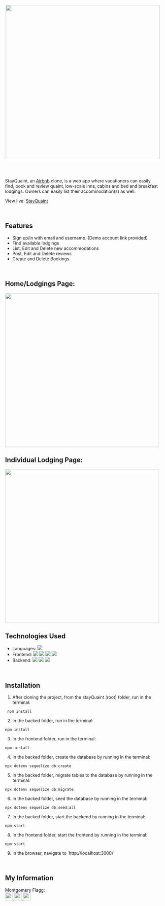 <br />
<br /> 

<p align='center'>
  <img src='https://i.imgur.com/LOv8ujp.png' width='500px' >
</p>

<br />
<br />

StayQuaint, an <a href='https://airbnb.com'>Airbnb</a> clone, is a web app where vacationers can easily find, book and review quaint, low-scale inns, cabins and bed and breakfast lodgings.  Owners can easily list their accommodation(s) as well.

View live: <a href='https://stayquaint.herokuapp.com/'>StayQuaint</a>

<br />

## Features

- Sign up/in with email and username. (Demo account link provided)
- Find available lodgings
- List, Edit and Delete new accommodations
- Post, Edit and Delete reviews
- Create and Delete Bookings
<br />

## Home/Lodgings Page:

<img src="https://i.imgur.com/WW6ZAxt.png" width='500px' />
<br />

## Individual Lodging Page:

<img src="https://i.imgur.com/yVNVzK9.png" width='500px' />
<br />


## Technologies Used

- Languages: ![](https://img.shields.io/badge/-JavaSript-ffffff?style=flat-square&logo=javascript&logoColor=ff0000)
- Frontend:
  ![](https://img.shields.io/badge/-React-ffffff?style=flat-square&logo=react&logoColor=ff0000)
  ![](https://img.shields.io/badge/-Redux-ffffff?style=flat-square&logo=redux&logoColor=ff0000)
  ![](https://img.shields.io/badge/-CSS3-ffffff?style=flat-square&logo=css3&logoColor=ff0000)
  ![](https://img.shields.io/badge/-HTML5-ffffff?style=flat-square&logo=html5&logoColor=ff0000)
- Backend:
  ![](https://img.shields.io/badge/-Node.js-ffffff?style=flat-square&logo=node.js&logoColor=ff0000)
  ![](https://img.shields.io/badge/-Express-ffffff?style=flat-square&logo=express&logoColor=ff0000)
  ![](https://img.shields.io/badge/-PostgreSQL-ffffff?style=flat-square&logo=postgresql&logoColor=ff0000)

<br />

## Installation

1. After cloning the project, from the stayQuaint (root) folder, run in the terminal:
```
 npm install
```

2. In the backed folder, run in the terminal:
```
npm install
```

3. In the frontend folder, run in the terminal:
```
npm install
```

4. In the backed folder, create the database by running in the terminal:
```
npx dotenv sequelize db:create
```

5. In the backed folder, migrate tables to the database by running in the terminal:
```
npx dotenv sequelize db:migrate
```

6. In the backed folder, seed the database by running in the terminal:
```
npx dotenv sequelize db:seed:all
```

7. In the backed folder, start the backend by running in the terminal:
```
npm start
```

8. In the frontend folder, start the frontend by running in the terminal:
```
npm start
```

9. In the browser, navigate to 'http://localhost:3000/'

<br />

## My Information

Montgomery Flagg:
<br />
<a href='monteflagg@gmail.com'>
<img src="https://i.imgur.com/jLLwTjh.png" width="25" height="25">
</a>
<a href='https://www.linkedin.com/in/montgomeryflagg/'>
<img src="https://logodix.com/logo/91031.png" width="25" height="25">
</a>
<a href='https://github.com/theflaggship'>
<img src="https://icones.pro/wp-content/uploads/2021/06/icone-github-grise.png" width="25" height="25">
</a>
